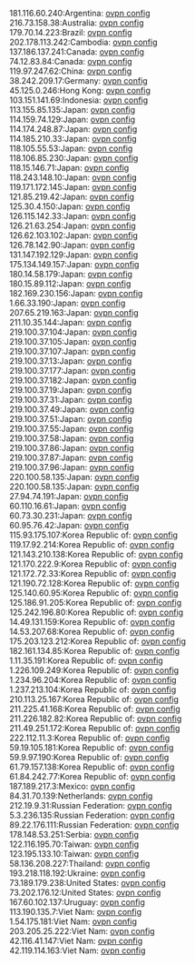 181.116.60.240:Argentina: [ovpn config](vpn/181_116_60_240.ovpn)  
216.73.158.38:Australia: [ovpn config](vpn/216_73_158_38.ovpn)  
179.70.14.223:Brazil: [ovpn config](vpn/179_70_14_223.ovpn)  
202.178.113.242:Cambodia: [ovpn config](vpn/202_178_113_242.ovpn)  
137.186.137.241:Canada: [ovpn config](vpn/137_186_137_241.ovpn)  
74.12.83.84:Canada: [ovpn config](vpn/74_12_83_84.ovpn)  
119.97.247.62:China: [ovpn config](vpn/119_97_247_62.ovpn)  
38.242.209.17:Germany: [ovpn config](vpn/38_242_209_17.ovpn)  
45.125.0.246:Hong Kong: [ovpn config](vpn/45_125_0_246.ovpn)  
103.151.141.69:Indonesia: [ovpn config](vpn/103_151_141_69.ovpn)  
113.155.85.135:Japan: [ovpn config](vpn/113_155_85_135.ovpn)  
114.159.74.129:Japan: [ovpn config](vpn/114_159_74_129.ovpn)  
114.174.248.87:Japan: [ovpn config](vpn/114_174_248_87.ovpn)  
114.185.210.33:Japan: [ovpn config](vpn/114_185_210_33.ovpn)  
118.105.55.53:Japan: [ovpn config](vpn/118_105_55_53.ovpn)  
118.106.85.230:Japan: [ovpn config](vpn/118_106_85_230.ovpn)  
118.15.146.71:Japan: [ovpn config](vpn/118_15_146_71.ovpn)  
118.243.148.10:Japan: [ovpn config](vpn/118_243_148_10.ovpn)  
119.171.172.145:Japan: [ovpn config](vpn/119_171_172_145.ovpn)  
121.85.219.42:Japan: [ovpn config](vpn/121_85_219_42.ovpn)  
125.30.4.150:Japan: [ovpn config](vpn/125_30_4_150.ovpn)  
126.115.142.33:Japan: [ovpn config](vpn/126_115_142_33.ovpn)  
126.21.63.254:Japan: [ovpn config](vpn/126_21_63_254.ovpn)  
126.62.103.102:Japan: [ovpn config](vpn/126_62_103_102.ovpn)  
126.78.142.90:Japan: [ovpn config](vpn/126_78_142_90.ovpn)  
131.147.192.129:Japan: [ovpn config](vpn/131_147_192_129.ovpn)  
175.134.149.157:Japan: [ovpn config](vpn/175_134_149_157.ovpn)  
180.14.58.179:Japan: [ovpn config](vpn/180_14_58_179.ovpn)  
180.15.89.112:Japan: [ovpn config](vpn/180_15_89_112.ovpn)  
182.169.230.156:Japan: [ovpn config](vpn/182_169_230_156.ovpn)  
1.66.33.190:Japan: [ovpn config](vpn/1_66_33_190.ovpn)  
207.65.219.163:Japan: [ovpn config](vpn/207_65_219_163.ovpn)  
211.10.35.144:Japan: [ovpn config](vpn/211_10_35_144.ovpn)  
219.100.37.104:Japan: [ovpn config](vpn/219_100_37_104.ovpn)  
219.100.37.105:Japan: [ovpn config](vpn/219_100_37_105.ovpn)  
219.100.37.107:Japan: [ovpn config](vpn/219_100_37_107.ovpn)  
219.100.37.13:Japan: [ovpn config](vpn/219_100_37_13.ovpn)  
219.100.37.177:Japan: [ovpn config](vpn/219_100_37_177.ovpn)  
219.100.37.182:Japan: [ovpn config](vpn/219_100_37_182.ovpn)  
219.100.37.19:Japan: [ovpn config](vpn/219_100_37_19.ovpn)  
219.100.37.31:Japan: [ovpn config](vpn/219_100_37_31.ovpn)  
219.100.37.49:Japan: [ovpn config](vpn/219_100_37_49.ovpn)  
219.100.37.51:Japan: [ovpn config](vpn/219_100_37_51.ovpn)  
219.100.37.55:Japan: [ovpn config](vpn/219_100_37_55.ovpn)  
219.100.37.58:Japan: [ovpn config](vpn/219_100_37_58.ovpn)  
219.100.37.86:Japan: [ovpn config](vpn/219_100_37_86.ovpn)  
219.100.37.87:Japan: [ovpn config](vpn/219_100_37_87.ovpn)  
219.100.37.96:Japan: [ovpn config](vpn/219_100_37_96.ovpn)  
220.100.58.135:Japan: [ovpn config](vpn/220_100_58_135.ovpn)  
220.100.58.135:Japan: [ovpn config](vpn/220_100_58_135.ovpn)  
27.94.74.191:Japan: [ovpn config](vpn/27_94_74_191.ovpn)  
60.110.16.61:Japan: [ovpn config](vpn/60_110_16_61.ovpn)  
60.73.30.231:Japan: [ovpn config](vpn/60_73_30_231.ovpn)  
60.95.76.42:Japan: [ovpn config](vpn/60_95_76_42.ovpn)  
115.93.175.107:Korea Republic of: [ovpn config](vpn/115_93_175_107.ovpn)  
119.17.92.214:Korea Republic of: [ovpn config](vpn/119_17_92_214.ovpn)  
121.143.210.138:Korea Republic of: [ovpn config](vpn/121_143_210_138.ovpn)  
121.170.222.9:Korea Republic of: [ovpn config](vpn/121_170_222_9.ovpn)  
121.172.72.33:Korea Republic of: [ovpn config](vpn/121_172_72_33.ovpn)  
121.190.72.128:Korea Republic of: [ovpn config](vpn/121_190_72_128.ovpn)  
125.140.60.95:Korea Republic of: [ovpn config](vpn/125_140_60_95.ovpn)  
125.186.91.205:Korea Republic of: [ovpn config](vpn/125_186_91_205.ovpn)  
125.242.196.80:Korea Republic of: [ovpn config](vpn/125_242_196_80.ovpn)  
14.49.131.159:Korea Republic of: [ovpn config](vpn/14_49_131_159.ovpn)  
14.53.207.68:Korea Republic of: [ovpn config](vpn/14_53_207_68.ovpn)  
175.203.123.212:Korea Republic of: [ovpn config](vpn/175_203_123_212.ovpn)  
182.161.134.85:Korea Republic of: [ovpn config](vpn/182_161_134_85.ovpn)  
1.11.35.191:Korea Republic of: [ovpn config](vpn/1_11_35_191.ovpn)  
1.226.109.249:Korea Republic of: [ovpn config](vpn/1_226_109_249.ovpn)  
1.234.96.204:Korea Republic of: [ovpn config](vpn/1_234_96_204.ovpn)  
1.237.213.104:Korea Republic of: [ovpn config](vpn/1_237_213_104.ovpn)  
210.113.25.167:Korea Republic of: [ovpn config](vpn/210_113_25_167.ovpn)  
211.225.41.168:Korea Republic of: [ovpn config](vpn/211_225_41_168.ovpn)  
211.226.182.82:Korea Republic of: [ovpn config](vpn/211_226_182_82.ovpn)  
211.49.251.172:Korea Republic of: [ovpn config](vpn/211_49_251_172.ovpn)  
222.112.11.3:Korea Republic of: [ovpn config](vpn/222_112_11_3.ovpn)  
59.19.105.181:Korea Republic of: [ovpn config](vpn/59_19_105_181.ovpn)  
59.9.97.190:Korea Republic of: [ovpn config](vpn/59_9_97_190.ovpn)  
61.79.157.138:Korea Republic of: [ovpn config](vpn/61_79_157_138.ovpn)  
61.84.242.77:Korea Republic of: [ovpn config](vpn/61_84_242_77.ovpn)  
187.189.217.3:Mexico: [ovpn config](vpn/187_189_217_3.ovpn)  
84.31.70.139:Netherlands: [ovpn config](vpn/84_31_70_139.ovpn)  
212.19.9.31:Russian Federation: [ovpn config](vpn/212_19_9_31.ovpn)  
5.3.236.135:Russian Federation: [ovpn config](vpn/5_3_236_135.ovpn)  
89.22.176.111:Russian Federation: [ovpn config](vpn/89_22_176_111.ovpn)  
178.148.53.251:Serbia: [ovpn config](vpn/178_148_53_251.ovpn)  
122.116.195.70:Taiwan: [ovpn config](vpn/122_116_195_70.ovpn)  
123.195.133.10:Taiwan: [ovpn config](vpn/123_195_133_10.ovpn)  
58.136.208.227:Thailand: [ovpn config](vpn/58_136_208_227.ovpn)  
193.218.118.192:Ukraine: [ovpn config](vpn/193_218_118_192.ovpn)  
73.189.179.238:United States: [ovpn config](vpn/73_189_179_238.ovpn)  
73.202.176.12:United States: [ovpn config](vpn/73_202_176_12.ovpn)  
167.60.102.137:Uruguay: [ovpn config](vpn/167_60_102_137.ovpn)  
113.190.135.7:Viet Nam: [ovpn config](vpn/113_190_135_7.ovpn)  
1.54.175.181:Viet Nam: [ovpn config](vpn/1_54_175_181.ovpn)  
203.205.25.222:Viet Nam: [ovpn config](vpn/203_205_25_222.ovpn)  
42.116.41.147:Viet Nam: [ovpn config](vpn/42_116_41_147.ovpn)  
42.119.114.163:Viet Nam: [ovpn config](vpn/42_119_114_163.ovpn)  
